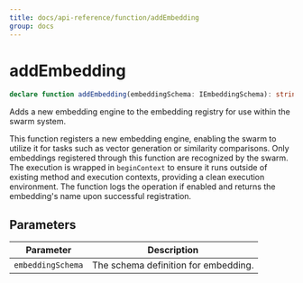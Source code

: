 ```yaml
---
title: docs/api-reference/function/addEmbedding
group: docs
---
```


# addEmbedding

```ts
declare function addEmbedding(embeddingSchema: IEmbeddingSchema): string;
```

Adds a new embedding engine to the embedding registry for use within the swarm system.

This function registers a new embedding engine, enabling the swarm to utilize it for tasks such as vector generation or similarity comparisons.
Only embeddings registered through this function are recognized by the swarm. The execution is wrapped in `beginContext` to ensure it runs
outside of existing method and execution contexts, providing a clean execution environment. The function logs the operation if enabled
and returns the embedding's name upon successful registration.

## Parameters

| Parameter | Description |
|-----------|-------------|
| `embeddingSchema` | The schema definition for embedding. |
